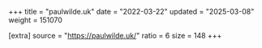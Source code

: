 +++
title = "paulwilde.uk"
date = "2022-03-22"
updated = "2025-03-08"
weight = 151070

[extra]
source = "https://paulwilde.uk/"
ratio = 6
size = 148
+++
